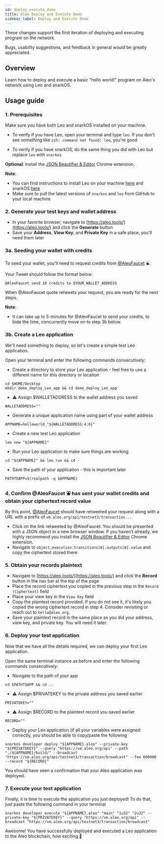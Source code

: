 ```yaml
---
id: deploy_execute_demo
title: Aleo Deploy and Execute Demo
sidebar_label: Deploy and Execute Demo
---
```


These changes support the first iteration of deploying and executing program on the network.

Bugs, usability suggestions, and feedback in general would be greatly appreciated.

## Overview

Learn how to deploy and execute a basic "hello world!" program on Aleo's network using Leo and snarkOS. 

## Usage guide

### 1. Prerequisites

Make sure you have both Leo and snarkOS installed on your machine.

* To verify if you have Leo, open your terminal and type `leo`. If you don't see something like `zsh: command not found: leo`, you're good

* To verify if you have snarkOS, do the same thing you did with Leo but replace `leo` with `snarkos`

**Optional**: Install the [JSON Beautifier & Editor](https://chrome.google.com/webstore/detail/json-beautifier-editor/lpopeocbeepakdnipejhlpcmifheolpl) Chrome extension.

**Note**:

* You can find instructions to install Leo on your machine [here](https://github.com/AleoHQ/leo) and snarkOS [here](https://github.com/AleoHQ/snarkos)
* Make sure to pull the latest versions of `snarkos` and `leo` from GitHub to your local machine

### 2. Generate your test keys and wallet address

* In your favorite browser, navigate to [https://aleo.tools/](https://aleo.tools/) and click the **Generate** button
* Save your **Address**, **View Key**, and **Private Key** in a safe place, you'll need them later

### 3a. Seeding your wallet with credits

To seed your wallet, you'll need to request credits from [@AleoFaucet](https://twitter.com/AleoFaucet) ⛲️. 

Your Tweet should follow the format below:

```
@AleoFaucet send 10 credits to $YOUR_WALLET_ADDRESS
```

When @AleoFaucet quote retweets your request, you are ready for the next steps.

**Note**: 

* It can take up to 5-minutes for @AleoFaucet to send your credits, to bide the time, concurrently move on to step 3b below.

### 3b. Create a Leo application

We'll need something to deploy, so let's create a simple test Leo application.

Open your terminal and enter the following commands consecutively:

* Create a directory to store your Leo application - feel free to use a different name for this directory or location

```
cd $HOME/Desktop
mkdir demo_deploy_Leo_app && cd demo_deploy_Leo_app
```

* ⚠️ Assign $WALLETADDRESS to the wallet address you saved

```
WALLETADDRESS=""
```

* Generate a unique application name using part of your wallet address

```
APPNAME=helloworld_"${WALLETADDRESS:4:6}"
```

* Create a new test Leo application

```
leo new "${APPNAME}"
```

* Run your Leo application to make sure things are working

```
cd "${APPNAME}" && leo run && cd -
```

* Save the path of your application - this is important later

```
PATHTOAPP=$(realpath -q $APPNAME)
```

### 4. Confirm @AleoFaucet ⛲️ has sent your wallet credits and obtain your ciphertext record value

By this point, [@AleoFaucet](https://twitter.com/AleoFaucet) should have retweeted your request along with a URL with a prefix of `vm.aleo.org/api/testnet3/transaction...`

* Click on the link retweeted by @AleoFaucet. You should be presented with a JSON object in a new browser window. If you haven't already, we highly recommend you install the [JSON Beautifier & Editor](https://chrome.google.com/webstore/detail/json-beautifier-editor/lpopeocbeepakdnipejhlpcmifheolpl) Chrome extension.
* Navigate to `object.execution.transitions[0].outputs[0].value` and copy the ciphertext stored there

### 5. Obtain your records plaintext

* Navigate to [https://aleo.tools/](https://aleo.tools/) and click the **Record** button in the nav bar at the top of the page
* Place the record ciphertext you copied in the previous step in the `Record (Ciphertext)` field
* Place your view key in the `View Key` field
* Copy the plaintext record provided. If you do not see it, it's likely you copied the wrong ciphertext record in step 4. Consider revisiting or reach out to `hello@aleo.org`.
* Save your plaintext record in the same place as you did your address, view key, and private key. You will need it later.

### 6. Deploy your test application

Now that we have all the details required, we can deploy your first Leo application.

Open the same terminal instance as before and enter the following commands consecutively:

* Navigate to the path of your app

```
cd $PATHTOAPP && cd ..
```

* ⚠️ Assign $PRIVATEKEY to the private address you saved earlier

```
PRIVATEKEY=""
```

* ⚠️ Assign $RECORD to the plaintext record you saved earlier

```
RECORD=""
```

* Deploy your Leo application (if all your variables were assigned correctly, you should be able to copy/paste the following

```
snarkos developer deploy "${APPNAME}.aleo" --private-key "${PRIVATEKEY}" --query "https://vm.aleo.org/api" --path "./${APPNAME}/build/" --broadcast "https://vm.aleo.org/api/testnet3/transaction/broadcast" --fee 600000 --record "${RECORD}"
```

You should have seen a confirmation that your Aleo application was deployed.

### 7. Execute your test application

Finally, it is time to execute the application you just deployed! To do that, just paste the following command in your terminal

```
snarkos developer execute "${APPNAME}.aleo" "main" "1u32" "2u32" --private-key "${PRIVATEKEY}" --query "https://vm.aleo.org/api" --broadcast "https://vm.aleo.org/api/testnet3/transaction/broadcast"
```

Awesome! You have successfully deployed and executed a Leo application to the Aleo blockchain, how exciting 🎉
